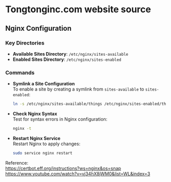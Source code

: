 

# Tongtonginc.com website source


## Nginx Configuration

### Key Directories
- **Available Sites Directory**: `/etc/nginx/sites-available`
- **Enabled Sites Directory**: `/etc/nginx/sites-enabled`

### Commands

- **Symlink a Site Configuration**  
  To enable a site by creating a symlink from `sites-available` to `sites-enabled`:
  ```bash
  ln -s /etc/nginx/sites-available/things /etc/nginx/sites-enabled/things
  ```

- **Check Nginx Syntax**  
  Test for syntax errors in Nginx configuration:
  ```bash
  nginx -t
  ```

- **Restart Nginx Service**  
  Restart Nginx to apply changes:
  ```bash
  sudo service nginx restart
  ```

Reference:  
https://certbot.eff.org/instructions?ws=nginx&os=snap  
https://www.youtube.com/watch?v=vj34hX8jWM0&list=WL&index=3
